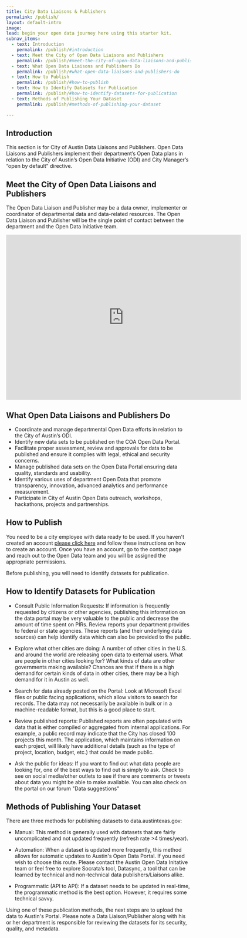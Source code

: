 ```yaml
---
title: City Data Liaisons & Publishers
permalink: /publish/
layout: default-intro
image:
lead: begin your open data journey here using this starter kit.
subnav_items:
  - text: Introduction
    permalink: /publish/#introduction
  - text: Meet the City of Open Data Liaisons and Publishers
    permalink: /publish/#meet-the-city-of-open-data-liaisons-and-publishers
  - text: What Open Data Liaisons and Publishers Do
    permalink: /publish/#what-open-data-liaisons-and-publishers-do
  - text: How to Publish
    permalink: /publish/#how-to-publish
  - text: How to Identify Datasets for Publication
    permalink: /publish/#how-to-identify-datasets-for-publication
  - text: Methods of Publishing Your Dataset
    permalink: /publish/#methods-of-publishing-your-dataset

---
```


## Introduction
This section is for City of Austin Data Liaisons and Publishers.
Open Data Liaisons and Publishers implement their department’s Open Data plans in relation to the City of Austin’s Open Data Initiative (ODI) and City Manager’s “open by default” directive.

## Meet the City of Open Data Liaisons and Publishers
The Open Data Liaison and Publisher may be a data owner, implementer or coordinator of departmental data and data-related resources. The Open Data Liaison and Publisher will be the single point of contact between the department and the Open Data Initiative team.
<iframe width="640" height="450" src="https://data.austintexas.gov/w/fzyu-wdij/7r79-5ncn?cur=waCKwQdy25s&from=root" frameborder="0" allowfullscreen></iframe>


## What Open Data Liaisons and Publishers Do
- Coordinate and manage departmental Open Data efforts in relation to the City of Austin’s ODI.
- Identify new data sets to be published on the COA Open Data Portal.
- Facilitate proper assessment, review and approvals for data to be published and ensure it complies with legal, ethical and security concerns.
- Manage published data sets on the Open Data Portal ensuring data quality, standards and usability.
- Identify various uses of department Open Data that promote transparency, innovation, advanced analytics and performance measurement.
- Participate in City of Austin Open Data outreach, workshops, hackathons, projects and partnerships.


## How to Publish
You need to be a city employee with data ready to be used. If you haven't created an account <a href="/atxopendata.rocks/start/">please click here</a> and follow these instructions on how to create an account. Once you have an account, go to the contact page and reach out to the Open Data team and you will be assigned the appropriate permissions.

Before publishing, you will need to identify datasets for publication.

## How to Identify Datasets for Publication
- Consult Public Information Requests: If information is frequently requested by citizens or other agencies, publishing this information on the data portal may be very valuable to the public and decrease the amount of time spent on PIRs. Review reports your department provides to federal or state agencies. These reports (and their underlying data sources) can help identify data which can also be provided to the public.

- Explore what other cities are doing: A number of other cities in the U.S. and around the world are releasing open data to external users. What are people in other cities looking for? What kinds of data are other governments making available? Chances are that if there is a high demand for certain kinds of data in other cities, there may be a high demand for it in Austin as well.

- Search for data already posted on the Portal: Look at Microsoft Excel files or public facing applications, which allow visitors to search for records. The data may not necessarily be available in bulk or in a machine-readable format, but this is a good place to start.

- Review published reports: Published reports are often populated with data that is either compiled or aggregated from internal applications. For example, a public record may indicate that the City has closed 100 projects this month. The application, which maintains information on each project, will likely have additional details (such as the type of project, location, budget, etc.) that could be made public.

- Ask the public for ideas: If you want to find out what data people are looking for, one of the best ways to find out is simply to ask. Check to see on social media/other outlets to see if there are comments or tweets about data you might be able to make available. You can also check on the portal on our forum "Data suggestions"

## Methods of Publishing Your Dataset
There are three methods for publishing datasets to data.austintexas.gov:

- Manual: This method is generally used with datasets that are fairly uncomplicated and not updated frequently (refresh rate >4 times/year).

- Automation: When a dataset is updated more frequently, this method allows for automatic updates to Austin's Open Data Portal. If you need wish to choose this route. Please contact the Austin Open Data Initative team or feel free to explore Socrata’s tool, Datasync​, a tool that can be learned by technical and non-technical data publishers/Liaisons alike.

- Programmatic (API to API): If a dataset needs to be updated in real-time, the programmatic method is the best option. However, it requires some technical savvy.​

Using one of these publication methods, the next steps are to upload the data to Austin's Portal. Please note a Data Liaison/Publisher along with his or her department is responsible for reviewing the datasets for its security, quality, and metadata.
